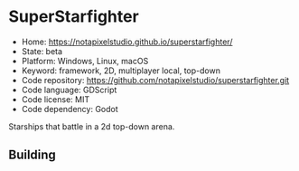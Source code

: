 # SuperStarfighter

- Home: https://notapixelstudio.github.io/superstarfighter/
- State: beta
- Platform: Windows, Linux, macOS
- Keyword: framework, 2D, multiplayer local, top-down
- Code repository: https://github.com/notapixelstudio/superstarfighter.git
- Code language: GDScript
- Code license: MIT
- Code dependency: Godot

Starships that battle in a 2d top-down arena.

## Building
